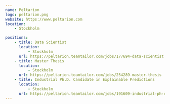 ```yaml
---
name: Peltarion
logo: peltarion.png
website: https://www.peltarion.com
location:
    - Stockholm

positions:
    - title: Data Scientist
      location:
          - Stockholm
      url: https://peltarion.teamtailor.com/jobs/177694-data-scientist
    - title: Master Thesis
      location:
          - Stockholm
      url: https://peltarion.teamtailor.com/jobs/254289-master-thesis
    - title: Industrial Ph.D. Candidate in Explainable Predictions
      location:
          - Stockholm
      url: https://peltarion.teamtailor.com/jobs/191609-industrial-ph-d-candidate-in-explainable-predictions
---
```

